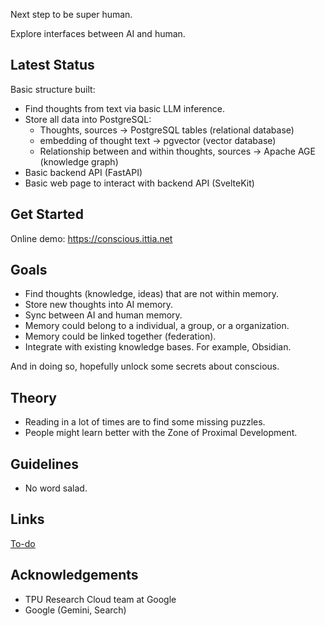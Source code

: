 Next step to be super human.

Explore interfaces between AI and human.

## Latest Status
Basic structure built:
- Find thoughts from text via basic LLM inference.
- Store all data into PostgreSQL:
  - Thoughts, sources -> PostgreSQL tables (relational database)
  - embedding of thought text -> pgvector (vector database)
  - Relationship between and within thoughts, sources -> Apache AGE (knowledge graph)
- Basic backend API (FastAPI)
- Basic web page to interact with backend API (SvelteKit)

## Get Started
Online demo: https://conscious.ittia.net

## Goals
- Find thoughts (knowledge, ideas) that are not within memory.
- Store new thoughts into AI memory.
- Sync between AI and human memory.
- Memory could belong to a individual, a group, or a organization.
- Memory could be linked together (federation).
- Integrate with existing knowledge bases. For example, Obsidian.

And in doing so, hopefully unlock some secrets about conscious.

## Theory
- Reading in a lot of times are to find some missing puzzles.
- People might learn better with the Zone of Proximal Development.

## Guidelines
- No word salad.

## Links
[To-do](./docs/todo.md)

## Acknowledgements
- TPU Research Cloud team at Google
- Google (Gemini, Search)
